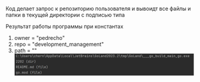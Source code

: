 Код делает запрос к репозиторию пользователя и вывоидт все файлы и папки в текущей директории с подписью типа

Результат работы программы при константах
1. owner = "pedrecho"          
2. repo = "development_management" 
3. path = ""  
![Результат](./img.png)